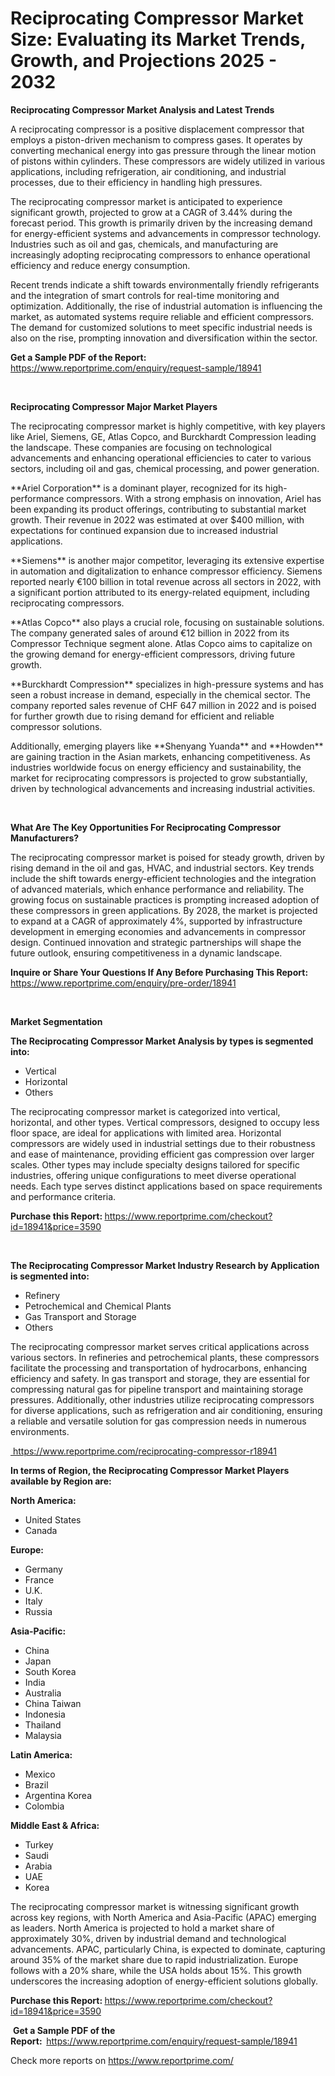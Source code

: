 <p><h1>Reciprocating Compressor Market Size: Evaluating its Market Trends, Growth, and Projections 2025 - 2032</h1></p><p><strong>Reciprocating Compressor Market Analysis and Latest Trends</strong></p>
<p><p>A reciprocating compressor is a positive displacement compressor that employs a piston-driven mechanism to compress gases. It operates by converting mechanical energy into gas pressure through the linear motion of pistons within cylinders. These compressors are widely utilized in various applications, including refrigeration, air conditioning, and industrial processes, due to their efficiency in handling high pressures.</p><p>The reciprocating compressor market is anticipated to experience significant growth, projected to grow at a CAGR of 3.44% during the forecast period. This growth is primarily driven by the increasing demand for energy-efficient systems and advancements in compressor technology. Industries such as oil and gas, chemicals, and manufacturing are increasingly adopting reciprocating compressors to enhance operational efficiency and reduce energy consumption.</p><p>Recent trends indicate a shift towards environmentally friendly refrigerants and the integration of smart controls for real-time monitoring and optimization. Additionally, the rise of industrial automation is influencing the market, as automated systems require reliable and efficient compressors. The demand for customized solutions to meet specific industrial needs is also on the rise, prompting innovation and diversification within the sector.</p></p>
<p><strong>Get a Sample PDF of the Report:&nbsp;</strong> <a href="https://www.reportprime.com/enquiry/request-sample/18941?utm_campaign=2753&utm_medium=2&utm_source=Github&utm_content=ia&utm_term=19032025&utm_id=reciprocating-compressor">https://www.reportprime.com/enquiry/request-sample/18941</a></p>
<p>&nbsp;</p>
<p><strong>Reciprocating Compressor Major Market Players</strong></p>
<p><p>The reciprocating compressor market is highly competitive, with key players like Ariel, Siemens, GE, Atlas Copco, and Burckhardt Compression leading the landscape. These companies are focusing on technological advancements and enhancing operational efficiencies to cater to various sectors, including oil and gas, chemical processing, and power generation.</p><p>**Ariel Corporation** is a dominant player, recognized for its high-performance compressors. With a strong emphasis on innovation, Ariel has been expanding its product offerings, contributing to substantial market growth. Their revenue in 2022 was estimated at over $400 million, with expectations for continued expansion due to increased industrial applications.</p><p>**Siemens** is another major competitor, leveraging its extensive expertise in automation and digitalization to enhance compressor efficiency. Siemens reported nearly €100 billion in total revenue across all sectors in 2022, with a significant portion attributed to its energy-related equipment, including reciprocating compressors.</p><p>**Atlas Copco** also plays a crucial role, focusing on sustainable solutions. The company generated sales of around €12 billion in 2022 from its Compressor Technique segment alone. Atlas Copco aims to capitalize on the growing demand for energy-efficient compressors, driving future growth.</p><p>**Burckhardt Compression** specializes in high-pressure systems and has seen a robust increase in demand, especially in the chemical sector. The company reported sales revenue of CHF 647 million in 2022 and is poised for further growth due to rising demand for efficient and reliable compressor solutions.</p><p>Additionally, emerging players like **Shenyang Yuanda** and **Howden** are gaining traction in the Asian markets, enhancing competitiveness. As industries worldwide focus on energy efficiency and sustainability, the market for reciprocating compressors is projected to grow substantially, driven by technological advancements and increasing industrial activities.</p></p>
<p>&nbsp;</p>
<p><strong>What Are The Key Opportunities For Reciprocating Compressor Manufacturers?</strong></p>
<p><p>The reciprocating compressor market is poised for steady growth, driven by rising demand in the oil and gas, HVAC, and industrial sectors. Key trends include the shift towards energy-efficient technologies and the integration of advanced materials, which enhance performance and reliability. The growing focus on sustainable practices is prompting increased adoption of these compressors in green applications. By 2028, the market is projected to expand at a CAGR of approximately 4%, supported by infrastructure development in emerging economies and advancements in compressor design. Continued innovation and strategic partnerships will shape the future outlook, ensuring competitiveness in a dynamic landscape.</p></p>
<p><strong>Inquire or Share Your Questions If Any Before Purchasing This Report:</strong> <a href="https://www.reportprime.com/enquiry/pre-order/18941?utm_campaign=2753&utm_medium=2&utm_source=Github&utm_content=ia&utm_term=19032025&utm_id=reciprocating-compressor">https://www.reportprime.com/enquiry/pre-order/18941</a></p>
<p>&nbsp;</p>
<p><strong>Market Segmentation</strong></p>
<p><strong>The Reciprocating Compressor Market Analysis by types is segmented into:</strong></p>
<p><ul><li>Vertical</li><li>Horizontal</li><li>Others</li></ul></p>
<p><p>The reciprocating compressor market is categorized into vertical, horizontal, and other types. Vertical compressors, designed to occupy less floor space, are ideal for applications with limited area. Horizontal compressors are widely used in industrial settings due to their robustness and ease of maintenance, providing efficient gas compression over larger scales. Other types may include specialty designs tailored for specific industries, offering unique configurations to meet diverse operational needs. Each type serves distinct applications based on space requirements and performance criteria.</p></p>
<p><strong>Purchase this Report:&nbsp;</strong><a href="https://www.reportprime.com/checkout?id=18941&price=3590&utm_campaign=2753&utm_medium=2&utm_source=Github&utm_content=ia&utm_term=19032025&utm_id=reciprocating-compressor">https://www.reportprime.com/checkout?id=18941&price=3590</a></p>
<p>&nbsp;</p>
<p><strong>The Reciprocating Compressor Market Industry Research by Application is segmented into:</strong></p>
<p><ul><li>Refinery</li><li>Petrochemical and Chemical Plants</li><li>Gas Transport and Storage</li><li>Others</li></ul></p>
<p><p>The reciprocating compressor market serves critical applications across various sectors. In refineries and petrochemical plants, these compressors facilitate the processing and transportation of hydrocarbons, enhancing efficiency and safety. In gas transport and storage, they are essential for compressing natural gas for pipeline transport and maintaining storage pressures. Additionally, other industries utilize reciprocating compressors for diverse applications, such as refrigeration and air conditioning, ensuring a reliable and versatile solution for gas compression needs in numerous environments.</p></p>
<p><a href="https://www.reportprime.com/reciprocating-compressor-r18941?utm_campaign=2753&utm_medium=2&utm_source=Github&utm_content=ia&utm_term=19032025&utm_id=reciprocating-compressor">&nbsp;https://www.reportprime.com/reciprocating-compressor-r18941</a></p>
<p><strong>In terms of Region, the Reciprocating Compressor Market Players available by Region are:</strong></p>
<p>
    <p> <strong> North America: </strong>
        <ul>
            <li>United States</li>
            <li>Canada</li>
        </ul>
        </p> 
    <p> <strong> Europe: </strong>
        <ul>
            <li>Germany</li>
            <li>France</li>
            <li>U.K.</li>
            <li>Italy</li>
            <li>Russia</li>
        </ul>
        </p> 
    <p> <strong> Asia-Pacific: </strong>
        <ul>
            <li>China</li>
            <li>Japan</li>
            <li>South Korea</li>
            <li>India</li>
            <li>Australia</li>
            <li>China Taiwan</li>
            <li>Indonesia</li>
            <li>Thailand</li>
            <li>Malaysia</li>
        </ul>
        </p> 
    <p> <strong> Latin America: </strong>
        <ul>
            <li>Mexico</li>
            <li>Brazil</li>
            <li>Argentina Korea</li>
            <li>Colombia</li>
        </ul>
        </p> 
    <p> <strong> Middle East & Africa: </strong>
        <ul>
            <li>Turkey</li>
            <li>Saudi</li>
            <li>Arabia</li>
            <li>UAE</li>
            <li>Korea</li>
        </ul>
    </p>
    </p>
<p><p>The reciprocating compressor market is witnessing significant growth across key regions, with North America and Asia-Pacific (APAC) emerging as leaders. North America is projected to hold a market share of approximately 30%, driven by industrial demand and technological advancements. APAC, particularly China, is expected to dominate, capturing around 35% of the market share due to rapid industrialization. Europe follows with a 20% share, while the USA holds about 15%. This growth underscores the increasing adoption of energy-efficient solutions globally.</p></p>
<p><strong>Purchase this Report: </strong><a href="https://www.reportprime.com/checkout?id=18941&price=3590&utm_campaign=2753&utm_medium=2&utm_source=Github&utm_content=ia&utm_term=19032025&utm_id=reciprocating-compressor">https://www.reportprime.com/checkout?id=18941&price=3590</a></p>
<p>&nbsp;<strong>Get a Sample PDF of the Report:&nbsp;&nbsp;</strong><a href="https://www.reportprime.com/enquiry/request-sample/18941?utm_campaign=2753&utm_medium=2&utm_source=Github&utm_content=ia&utm_term=19032025&utm_id=reciprocating-compressor">https://www.reportprime.com/enquiry/request-sample/18941</a></p>
<p><strong></strong></p>
<p>Check more reports on <a href="https://www.reportprime.com/?utm_campaign=2753&utm_medium=2&utm_source=Github&utm_content=ia&utm_term=19032025&utm_id=reciprocating-compressor">https://www.reportprime.com/</a></p>